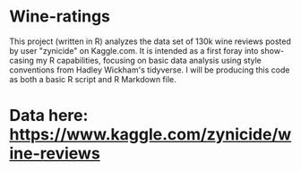 # Wine-ratings
This project (written in R) analyzes the data set of 130k wine reviews posted by user "zynicide" on Kaggle.com. It is intended as a first foray into show-casing my R capabilities, focusing on basic data analysis using style conventions from Hadley Wickham's tidyverse. I will be producing this code as both a basic R script and R Markdown file.

# Data here: https://www.kaggle.com/zynicide/wine-reviews
